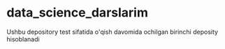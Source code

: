 # data_science_darslarim
Ushbu depository test sifatida o'qish davomida ochilgan birinchi deposity hisoblanadi 
